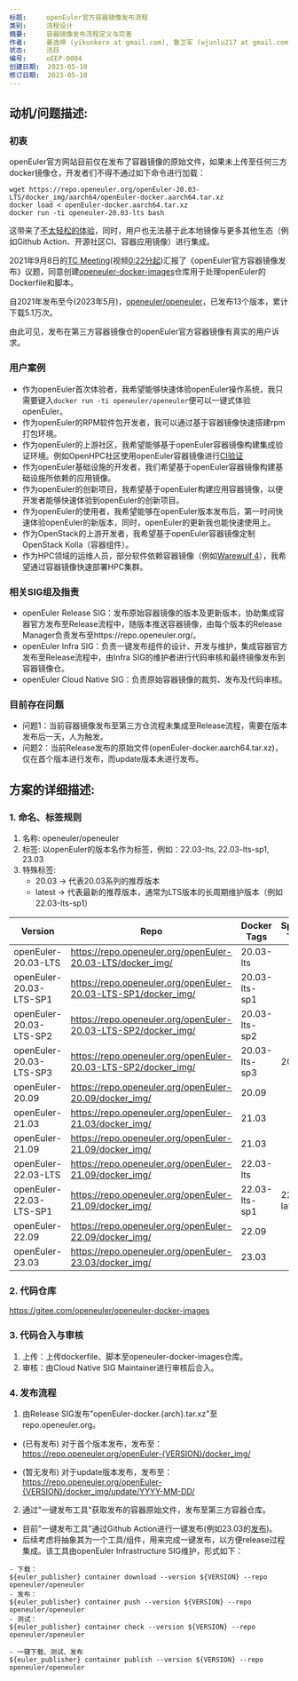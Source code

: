 ```yaml
---
标题:     openEuler官方容器镜像发布流程
类别:     流程设计
摘要:     容器镜像发布流程定义与完善
作者:     姜逸坤 (yikunkero at gmail.com), 鲁卫军 (wjunlu217 at gmail.com)
状态:     活跃
编号:     oEEP-0004
创建日期:  2023-05-10
修订日期:  2023-05-10
---
```


## 动机/问题描述:

### 初衷
openEuler官方网站目前仅在发布了容器镜像的原始文件，如果未上传至任何三方docker镜像仓，开发者们不得不通过如下命令进行加载：
```
wget https://repo.openeuler.org/openEuler-20.03-LTS/docker_img/aarch64/openEuler-docker.aarch64.tar.xz
docker load < openEuler-docker.aarch64.tar.xz
docker run -ti openeuler-20.03-lts bash
```
这带来了[不太轻松的体验](https://gitee.com/openeuler/community/issues/I1K1BG)，同时，用户也无法基于此本地镜像与更多其他生态（例如Github Action、开源社区CI、容器应用镜像）进行集成。

2021年9月8日的[TC Meeting](https://gitee.com/openeuler/TC/blob/master/Meeting_Minutes/2021/Consolidated_Year_Meeting_Records.txt#L445-L447)(视频[0:22分起](https://www.bilibili.com/video/BV1ng411V7aB))汇报了《openEuler官方容器镜像发布》议题，同意创建[openeuler-docker-images](https://gitee.com/openeuler/openeuler-docker-images)仓库用于处理openEuler的Dockerfile和脚本。

自2021年发布至今(2023年5月)，[openeuler/openeuler](https://hub.docker.com/r/openeuler/openeuler)，已发布13个版本，累计下载5.1万次。

由此可见，发布在第三方容器镜像仓的openEuler官方容器镜像有真实的用户诉求。

### 用户案例
- 作为openEuler首次体验者，我希望能够快速体验openEuler操作系统，我只需要键入`docker run -ti openeuler/openeuler`便可以一键式体验openEuler。
- 作为openEuler的RPM软件包开发者，我可以通过基于容器镜像快速搭建rpm打包环境。
- 作为openEuler的上游社区，我希望能够基于openEuler容器镜像构建集成验证环境。例如OpenHPC社区使用openEuler容器镜像进行[CI验证](https://github.com/openhpc/ohpc/blob/d63e5573bd3f0986b51b5164de3ed514b778fa70/.github/workflows/validate.yml#L139)
- 作为openEuler基础设施的开发者，我们希望基于openEuler容器镜像构建基础设施所依赖的应用镜像。
- 作为openEuler的创新项目，我希望基于openEuler构建应用容器镜像，以便开发者能够快速体验到openEuler的创新项目。
- 作为openEuler的使用者，我希望能够在openEuler版本发布后，第一时间快速体验openEuler的新版本，同时，openEuler的更新我也能快速使用上。
- 作为OpenStack的上游开发者，我希望基于openEuler容器镜像定制OpenStack Kolla（容器组件）。
- 作为HPC领域的运维人员，部分软件依赖容器镜像（例如[Warewulf 4](https://warewulf.org/docs/development/quickstart/el7.html#pull-and-build-the-vnfs-container-and-kernel)），我希望通过容器镜像快速部署HPC集群。

### 相关SIG组及指责
- openEuler Release SIG：发布原始容器镜像的版本及更新版本，协助集成容器官方发布至Release流程中，随版本推送容器镜像，由每个版本的Release Manager负责发布至https://repo.openeuler.org/。
- openEuler Infra SIG：负责一键发布组件的设计、开发与维护，集成容器官方发布至Release流程中，由Infra SIG的维护者进行代码审核和最终镜像发布到容器镜像仓。
- openEuler Cloud Native SIG：负责原始容器镜像的裁剪、发布及代码审核。

### 目前存在问题
- 问题1：当前容器镜像发布至第三方仓流程未集成至Release流程，需要在版本发布后一天，人为触发。
- 问题2：当前Release发布的原始文件(openEuler-docker.aarch64.tar.xz)，仅在首个版本进行发布，而update版本未进行发布。

## 方案的详细描述:
### 1. 命名、标签规则
1. 名称: openeuler/openeuler
2. 标签: 以openEuler的版本名作为标签，例如：22.03-lts, 22.03-lts-sp1, 23.03
3. 特殊标签:
    - 20.03 → 代表20.03系列的推荐版本
    - latest → 代表最新的推荐版本，通常为LTS版本的长周期维护版本（例如22.03-lts-sp1）

| Version                 | Repo                                                           | Docker Tags   | Special Tags  |
|-------------------------|----------------------------------------------------------------|---------------|---------------|
| openEuler-20.03-LTS     | https://repo.openeuler.org/openEuler-20.03-LTS/docker_img/     | 20.03-lts     |               |
| openEuler-20.03-LTS-SP1 | https://repo.openeuler.org/openEuler-20.03-LTS-SP1/docker_img/ | 20.03-lts-sp1 |               |
| openEuler-20.03-LTS-SP2 | https://repo.openeuler.org/openEuler-20.03-LTS-SP2/docker_img/ | 20.03-lts-sp2 |               |
| openEuler-20.03-LTS-SP3 | https://repo.openeuler.org/openEuler-20.03-LTS-SP2/docker_img/ | 20.03-lts-sp3 | 20.03         |
| openEuler-20.09         | https://repo.openeuler.org/openEuler-20.09/docker_img/         | 20.09         |               |
| openEuler-21.03         | https://repo.openeuler.org/openEuler-21.03/docker_img/         | 21.03         |               |
| openEuler-21.09         | https://repo.openeuler.org/openEuler-21.09/docker_img/         | 21.03         |               |
| openEuler-22.03-LTS     | https://repo.openeuler.org/openEuler-21.09/docker_img/         | 22.03-lts     |               |
| openEuler-22.03-LTS-SP1 | https://repo.openeuler.org/openEuler-21.09/docker_img/         | 22.03-lts-sp1 | 22.03, latest |
| openEuler-22.09         | https://repo.openeuler.org/openEuler-22.09/docker_img/         | 22.09         |               |
| openEuler-23.03         | https://repo.openeuler.org/openEuler-23.03/docker_img/         | 23.03         |               |

### 2. 代码仓库

https://gitee.com/openeuler/openeuler-docker-images

### 3. 代码合入与审核
1. 上传：上传dockerfile、脚本至openeuler-docker-images仓库。
2. 审核：由Cloud Native SIG Maintainer进行审核后合入。

### 4. 发布流程
1. 由Release SIG发布"openEuler-docker.{arch}.tar.xz"至repo.openeuler.org。
- (已有发布) 对于首个版本发布，发布至：
https://repo.openeuler.org/openEuler-{VERSION}/docker_img/

- (暂无发布) 对于update版本发布，发布至：
https://repo.openeuler.org/openEuler-{VERSION}/docker_img/update/YYYY-MM-DD/

2. 通过"一键发布工具"获取发布的容器原始文件，发布至第三方容器仓库。
- 目前"一键发布工具"通过Github Action进行一键发布(例如23.03的[发布](https://github.com/Yikun/openeuler-docker-images/pull/13))。
- 后续考虑将抽象其为一个工具/组件，用来完成一键发布，以方便release过程集成。该工具由openEuler Infrastructure SIG维护，形式如下：
```
- 下载：
${euler_publisher} container download --version ${VERSION} --repo openeuler/openeuler
- 发布：
${euler_publisher} container push --version ${VERSION} --repo openeuler/openeuler
- 测试：
${euler_publisher} container check --version ${VERSION} --repo openeuler/openeuler

- 一键下载、测试、发布
${euler_publisher} container publish --version ${VERSION} --repo openeuler/openeuler
```

